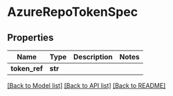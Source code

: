 # AzureRepoTokenSpec

## Properties
Name | Type | Description | Notes
------------ | ------------- | ------------- | -------------
**token_ref** | **str** |  | 

[[Back to Model list]](../README.md#documentation-for-models) [[Back to API list]](../README.md#documentation-for-api-endpoints) [[Back to README]](../README.md)

